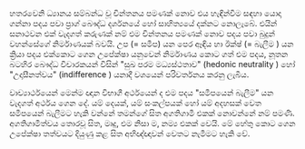 
 

හතරවෙනි ධ්‍යානය සම්බන්ධ වූ චින්තනය පමණක් නොව එය හැඳින්වීම සඳහා යොදා  ගන්නා පදය පවා ප්‍රාග් බෞද්ධ දර්ශනයේ හෝ සාහිත්‍යයේ දක්නට නොලැබේ. එයින් සනාථවන එක් වැදගත් කරුණක් නම් එම චින්තනය පමණක් නොව පදය පවා බුදුන් වහන්සේගේ නිර්මාණයක් බවයි. උප (= සමීප) යන පෙර ඈඳිය හා ඊක්ෂ් (= බැලීම ) යන ක්‍රියා පදය එක්කොට ගෙන උපේක්ෂා යනුවෙන් නිර්මාණය කොට ගත් එම පදය, නූතන බටහිර බෞද්ධ විචාරකයන් විසින් "සුඛ පරම මධ්‍යස්ථතාව" (hedonic neutrality ) හෝ "උදාසීනත්වය" (indifference ) යනාදී වශයෙන් පරිවර්තනය කරනු ලැබීය.



වාච්‍යාර්ථයෙන් මෙන්ම ඥාන විභාගී අර්ථයෙන් ද එම පදය "සමීපයෙන් බැලීම" යන වැදගත් අර්ථය ගෙන දේ.  යම් දෙයක්, යම් සංකල්පයක් හෝ යම් අදහසක් වෙත සමීපයෙන් බැලීමට හැකි වන්නේ තමන්ගේ සිත අගතිගාමී එකක් නොවන්නේ නම් පමණි.  අගතිගාමීත්වය තොරවූ සිත, මෘදු, එම නිසා ම, නම්‍ය එකක් වෙයි. මේ හේතු කොට ගෙන  උපේක්ෂා තත්වයට දියුණු කළ සිත අභිඥ්ඥාවන් වෙතට නැමීමට හැකි වේ.

